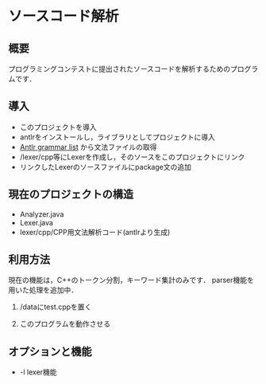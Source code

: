 # ソースコード解析
## 概要
プログラミングコンテストに提出されたソースコードを解析するためのプログラムです．

## 導入
* このプロジェクトを導入
* antlrをインストールし，ライブラリとしてプロジェクトに導入
* [Antlr grammar list](https://github.com/antlr/grammars-v4) から文法ファイルの取得
* /lexer/cpp等にLexerを作成し，そのソースをこのプロジェクトにリンク
* リンクしたLexerのソースファイルにpackage文の追加

## 現在のプロジェクトの構造
* Analyzer.java
* Lexer.java
* lexer/cpp/CPP用文法解析コード(antlrより生成)

## 利用方法
現在の機能は，C++のトークン分割，キーワード集計のみです．
parser機能を用いた処理を追加中．

1. /dataにtest.cppを置く  
<!--
2. test.cppから#define以外のプリプロセッサ命令を取り除く
3. gcc -E test.cpp により，#define展開
-->  
2. このプログラムを動作させる

## オプションと機能
* -l lexer機能